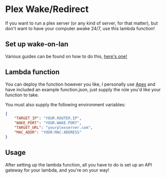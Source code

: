 # Plex Wake/Redirect
If you want to run a plex server (or any kind of server, for that matter), but don't want to have your computer awake 24/7, use this lambda function!

## Set up wake-on-lan
Various guides can be found on how to do this, [here's one!](https://www.howtogeek.com/192642/how-to-remotely-turn-on-your-pc-over-the-internet/)

## Lambda function
You can deploy the function however you like, I personally use [Apex](http://apex.run/) and have included an example function.json, just supply the role you'd like your function to take.

You must also supply the following environment variables:
```json
{
    "TARGET_IP": "YOUR.ROUTER.IP",
    "WAKE_PORT": "YOUR.WAKE.PORT",
    "TARGET_URL": "yourplexserver.com",
    "MAC_ADDR": "YOUR:MAC:ADDRESS"
}
```

## Usage
After setting up the lambda function, all you have to do is set up an API gateway for your lambda, and you're on your way!